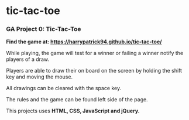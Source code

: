 # tic-tac-toe
### GA Project 0: Tic-Tac-Toe

**Find the game at: https://harrypatrick94.github.io/tic-tac-toe/**

While playing, the game will test for a winner or failing a winner notify the players of a draw.

Players are able to draw their on board on the screen by holding the shift key and moving the mouse.

All drawings can be cleared with the space key.

The rules and the game can be found left side of the page.

This projects uses **HTML, CSS, JavaScript and jQuery.**

